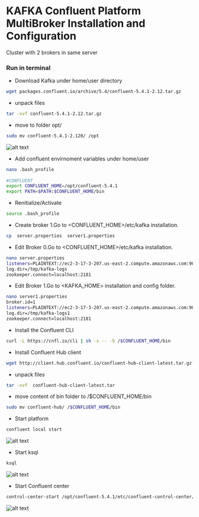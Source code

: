 # KAFKA Confluent Platform MultiBroker Installation and Configuration
Cluster with 2 brokers in same server

### Run in terminal 

* Download Kafka under home/user directory
```bash
wget packages.confluent.io/archive/5.4/confluent-5.4.1-2.12.tar.gz
```

* unpack files
```bash
tar -xvf confluent-5.4.1-2.12.tar.gz
```

* move to folder opt/
```bash
sudo mv confluent-5.4.1-2.120/ /opt 
```
![alt text](https://achong.blob.core.windows.net/gitimages/confluent_folder.PNG)


* Add confluent envirnoment variables under home/user
```bash  
nano .bash_profile
 
#CONFLUENT
export CONFLUENT_HOME=/opt/confluent-5.4.1
export PATH=$PATH:$CONFLUENT_HOME/bin
```     

* Renitialize/Activate
```bash   
source .bash_profile
``` 
 
* Create broker 1.Go to <CONFLUENT_HOME>/etc/kafka installation.
```bash   
cp  server.properties  server1.properties
``` 

* Edit Broker 0.Go to <CONFLUENT_HOME>/etc/kafka installation.
```bash   
nano server.properties
listeners=PLAINTEXT://ec2-3-17-3-207.us-east-2.compute.amazonaws.com:9092
log.dir=/tmp/kafka-logs
zookeeper.connect=localhost:2181
``` 

* Edit Broker 1.Go to <KAFKA_HOME> installation and config folder.
```bash   
nano server1.properties
broker.id=1
listeners=PLAINTEXT://ec2-3-17-3-207.us-east-2.compute.amazonaws.com:9093
log.dir=/tmp/kafka-logs1
zookeeper.connect=localhost:2181
``` 

* Install the Confluent CLI
```bash   
curl -L https://cnfl.io/cli | sh -s -- -b /$CONFLUENT_HOME/bin
``` 

* Install Confluent Hub client
```bash   
wget http://client.hub.confluent.io/confluent-hub-client-latest.tar.gz?_ga=2.258297162.1562681204.1585092022-124618927.1584719496
``` 

* unpack files
```bash
tar -xvf  confluent-hub-client-latest.tar
```

* move content of bin folder to /$CONFLUENT_HOME/bin
```bash
sudo mv confluent-hub/ /$CONFLUENT_HOME/bin
```

* Start platform
```bash
confluent local start
```
![alt text](https://achong.blob.core.windows.net/gitimages/start_confluent.PNG)


* Start ksql
```bash
ksql
```
![alt text](https://achong.blob.core.windows.net/gitimages/ksql.PNG)

* Start Confluent center 
```bash
control-center-start /opt/confluent-5.4.1/etc/confluent-control-center/control-center.properties
```
![alt text]()




